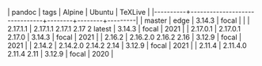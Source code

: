 | pandoc   | tags                          | Alpine | Ubuntu | TeXLive |
|----------+-------------------------------+--------+--------+---------|
| master   | edge                          | 3.14.3 | focal  |         |
| 2.17.1.1 | 2.17.1.1 2.17.1 2.17 2 latest | 3.14.3 | focal  |    2021 |
| 2.17.0.1 | 2.17.0.1 2.17.0               | 3.14.3 | focal  |    2021 |
| 2.16.2   | 2.16.2.0 2.16.2 2.16          | 3.12.9 | focal  |    2021 |
| 2.14.2   | 2.14.2.0 2.14.2 2.14          | 3.12.9 | focal  |    2021 |
| 2.11.4   | 2.11.4.0 2.11.4 2.11          | 3.12.9 | focal  |    2020 |
